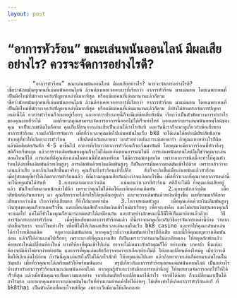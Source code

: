 ```yaml
---
layout: post
---
```



# “อาการหัวร้อน” ขณะเล่นพนันออนไลน์ มีผลเสียอย่างไร? ควรจะจัดการอย่างไรดี?
  			“อาการหัวร้อน” ขณะเล่นพนันออนไลน์ มีผลเสียอย่างไร? ควรจะจัดการอย่างไรดี?  							  					เชื่อว่านักพนันทุกคนที่เล่นพนันออนไลน์ ล้วนต้องเคยเจออาการที่เรียกว่า อาการหัวร้อน มาแน่นอน โดยเฉพาะคนที่เป็นมือใหม่ที่มักจะเจอกับปัญหาเหล่านี้มากที่สุด หรือแม้แต่คนที่เล่นมานานแล้วก็ตาม 				  			  			  					  									    				  				  					  						 เชื่อว่านักพนันทุกคนที่เล่นพนันออนไลน์ ล้วนต้องเคยเจออาการที่เรียกว่า อาการหัวร้อน มาแน่นอน โดยเฉพาะคนที่เป็นมือใหม่ที่มักจะเจอกับปัญหาเหล่านี้มากที่สุด หรือแม้แต่คนที่เล่นมานานแล้วก็ตาม ถ้ายังไม่สามารถจัดการปัญหาเหล่านี้ได้ อาการหัวร้อนก็จะมาอยู่เรื่อยๆ และอาการประเภทนี้ก็จะมีแต่ข้อเสียทั้งนั้น เรียกว่าเป็นตัวขัดขวางการทำกำไรของคุณเลยก็ว่าได้    แต่ถ้าหากคุณสามารถจัดการอาการนี้ออกไปได้เร็วเท่าไหร่ บอกเลยว่าการเล่นพนันออนไลน์ของคุณ จะเป็นเกมชนิดใดก็ตาม คุณก็เปลี่ยนจากเล่นเสียเป็นเล่นได้กำไรทันที และวันนี้เราก็จะมาดูเกี่ยวกับข้อเสียของอาการหัวร้อน รวมถึงวิธีการจัดการ เพื่อที่ว่าเวลาคุณเข้าไปเล่นพนันในเว็บ bk8 จะได้เล่นได้อย่างมีประสิทธิภาพ    สาเหตุที่ทำให้เกิดอาการหัวร้อน    เสียติดต่อกันหลายตา ยกตัวอย่างเช่นการเล่นบาคาร่า ถ้าคุณแทงอย่างไรก็ผิด แล้วผิดติดต่อกันสัก 4-5 ตาขึ้นไป อาการที่เรียกว่าอาการหัวร้อนก็จะเริ่มมาทันที โดยคุณจะมีอาการร้อนที่หัวจริงๆ สติก็จะเริ่มหลุด แล้วการวางเดิมพันของคุณก็จะไม่ได้ผลเล่นตอนอารมณ์ไม่ดี การเล่นพนันออนไลน์ไม่ใช่ว่าคุณจะเล่นตอนไหนก็ได้ การเล่นที่ดีคุณต้องเล่นในตอนนี้ที่สมองพร้อม ไม่มีอารมณ์หงุดหงิด เพราะอาการชนิดนี้จะทำให้คุณหัวร้อนได้ง่ายขึ้นเดิมพันด้วยเงินสูงๆ การเดิมพันด้วยเงินเดิมพันสูงๆ ก็เป็นการเพิ่มความกดดันเข้าไปด้วย เพราะกลัวว่าจะเล่นแล้วเสีย และถ้าเกิดเสียขึ้นมาจริงๆ คุณก็จะยิ่งหัวร้อนเข้าไปอีก    สิ่งที่จะเกิดขึ้นเมื่อเล่นพนันแล้วหัวร้อน    เมื่อรู้สาเหตุที่ทำให้เกิดอาการหัวร้อนแล้ว ทีนี่เรามาดูผลเสียกันบ้างว่าจะเกิดอะไรขึ้น เพื่อที่ว่าเวลาที่คุณเจออาการเหล่านี้ จะได้หยุดมันได้ทันที    1.แทงพลาดมากกว่าเดิม     แน่นอนว่าเวลาที่หัวร้อน สติก็จะไม่มี ยิ่งคุณเล่นเสียอยู่แล้ว มันก็จะยิ่งพลาดหนักเข้าไปอีก เพราะว่าคุณไม่ได้คิดให้ละเอียดก่อนเดิมพัน    2.แทงหนักกว่าเดิม     เมื่อเสียติดต่อกันหลายๆ ตา คุณก็อยากจะได้กำไรได้ทุนคืนอยู่แล้ว และจะวางเดิมพันด้วยเงินที่สูงขึ้น ผลที่ตามมาก็คือจะเสียมากกว่าเดิม เรียกว่ายิ่งเสียมาก ก็ยิ่งใส่มากเท่านั้น    3.โอกาสหมดตัวสูง    เมื่อคุณเล่นด้วยเงินเดิมพันสูงๆ เงินทุนของคุณก็จะหมดเร็วขึ้น และเมื่อเล่นเสียก็จะเติมเงินเข้าใหม่มาเรื่อยๆ เพื่อจะเอาคืน และไม่นานเงินทุนของคุณก็จะหมดไป แค่ไม่กี่ชั่วโมงคุณก็สามารถหมดตัวได้เหมือนกัน และตัวอย่างลักษณะนี้ก็มีให้เห็นมาบ่อยแล้วด้วย    วิธีการจัดการอาการหัวร้อน    เมื่อรู้ข้อเสียของอาการหัวร้อนแล้ว ทีนี้เราจะมาดูเกี่ยวกับวิธีการจัดการเหล่านี้บ้าง ว่าหากเกิดขึ้นกับเรา จะแก้ไขอย่างไร เพื่อที่ไม่ให้เกิดผลเสียเวลาเล่นเกมในเว็บ bk8 casino และทำให้คุณกลับมาเล่นได้กำไรเหมือนเดิม    หยุดวางเดิมพันก่อน หากคุณรู้ว่ายิ่งวางเดิมพันเท่าไหร่ก็ยิ่งเสีย แบบนี้ให้คุณหยุดวางเดิมพันก่อน แล้วก็ให้อ่านเกมไปเรื่อยๆ เพราะบางทีที่คุณแทงเสีย ก็เป็นเพราะว่าอ่านเกมไม่ละเอียดเอง ให้หยุดสักพักแล้วค่อยแทงใหม่เปลี่ยนห้องใหม่ บางทีห้องที่คุณเข้าไปเล่น อาจจะไม่เหมาะกับตัวคุณก็ได้ อย่างเช่น บาคาร่า ซึ่งแต่ละห้องจะมีเค้าไพ่ยากง่ายต่างกัน และการที่คุณเล่นเสียก็อาจจะมาจากเลือกห้องไม่ดี ให้ลองเปลี่ยนห้องใหม่ดู เผื่อว่าจะดีขึ้นให้เลิกเล่นไปก่อน ถ้าวันนี้คุณเล่นยังไงก็ไม่ได้กำไรสักที ให้หยุดเล่นไปเลย แล้วถ้าอยากจะเล่นก็ค่อยมาเล่นใหม่ในวันหลัง เพื่อที่ว่าคุณจะได้เตรียมตัวให้พร้อมนั่นเอง    สรุปเกี่ยวกับอาการหัวร้อนตอนเล่นพนันออนไลน์ เป็นอย่างไรบ้างสำหรับอาการหัวร้อนขณะเล่นพนันออนไลน์ หากคุณรู้ตัวเองว่ายังมีอาการเหล่านี้อยู่ ให้พยายามจัดการออกไปให้ได้เร็วที่สุด แล้วเมื่อนั้นคุณจะเห็นความแตกต่าง จากที่เล่นเสียก็จะเปลี่ยนมาได้กำไร จากที่ได้น้อย ก็จะเปลี่ยนมาเป็นได้กำไรมาก และหากคุณอยากจะเล่นพนันในเว็บที่อ่านเกมอ่านเค้าไพ่ได้ง่ายๆ ไม่เสี่ยงทำให้เกิดอาการหัวร้อนล่ะก็ ที่ bk8thai เป็นตัวเลือกที่ตอบโจทย์ที่สุด เพราะเว็บมีเกมให้เลือกเยอะ 					  				    								  				